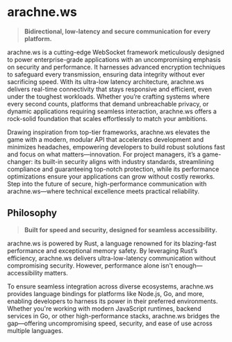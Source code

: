 # arachne.ws


> **Bidirectional, low-latency and secure communication for every platform.**

arachne.ws is a cutting-edge WebSocket framework meticulously designed to power enterprise-grade applications with an uncompromising emphasis on security and performance. It harnesses advanced encryption techniques to safeguard every transmission, ensuring data integrity without ever sacrificing speed. With its ultra-low latency architecture, arachne.ws delivers real-time connectivity that stays responsive and efficient, even under the toughest workloads. Whether you’re crafting systems where every second counts, platforms that demand unbreachable privacy, or dynamic applications requiring seamless interaction, arachne.ws offers a rock-solid foundation that scales effortlessly to match your ambitions.

Drawing inspiration from top-tier frameworks, arachne.ws elevates the game with a modern, modular API that accelerates development and minimizes headaches, empowering developers to build robust solutions fast and focus on what matters—innovation. For project managers, it’s a game-changer: its built-in security aligns with industry standards, streamlining compliance and guaranteeing top-notch protection, while its performance optimizations ensure your applications can grow without costly reworks. Step into the future of secure, high-performance communication with arachne.ws—where technical excellence meets practical reliability.

## Philosophy

> **Built for speed and security, designed for seamless accessibility.**

arachne.ws is powered by Rust, a language renowned for its blazing-fast performance and exceptional memory safety. By leveraging Rust’s efficiency, arachne.ws delivers ultra-low-latency communication without compromising security. However, performance alone isn't enough—accessibility matters.

To ensure seamless integration across diverse ecosystems, arachne.ws provides language bindings for platforms like Node.js, Go, and more, enabling developers to harness its power in their preferred environments. Whether you're working with modern JavaScript runtimes, backend services in Go, or other high-performance stacks, arachne.ws bridges the gap—offering uncompromising speed, security, and ease of use across multiple languages.

<!-- 
## Secure
End to end encryption and challenges out of the box, this is overkill however sometimes necessary depending on the environment, 

## Fault Fixed
Error handle everything possible by default, with the ability to change handling

## Stable Connection
Dynamic heartbeat and throttling to maintain a stable and consistent connection.

## Lighting Fast 
Using rust to make the application layer as fast as possible, the greatest issue with websockets is the server so making this as fast and optimized as possible.

There are also bindings for nodejs.

## Scalability and Regions
Support for load balancing between replicated server code using seamless redirects, as well as support for regional servers this means redirecting users to servers closes to them. -->